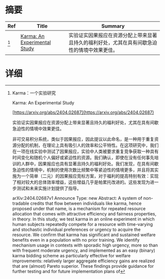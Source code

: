 # 摘要

| Ref | Title | Summary |
| --- | --- | --- |
| [^1] | [Karma: An Experimental Study](https://arxiv.org/abs/2404.02687) | 实验证实因果报应在资源分配上带来显著且持久的福利好处，尤其在具有间歇急迫性的情境中效果更佳。 |

# 详细

[^1]: Karma：一个实验研究

    Karma: An Experimental Study

    [https://arxiv.org/abs/2404.02687](https://arxiv.org/abs/2404.02687)

    实验证实因果报应在资源分配上带来显著且持久的福利好处，尤其在具有间歇急迫性的情境中效果更佳。

    

    非可交易积分系统，类似于因果报应，因此提议以此命名，是一种用于重复资源分配的机制，在理论上具有吸引人的效率和公平特性。在这项研究中，我们在一项在线实验中测试了因果报应，实验中人类被要求重复竞争获取一种具有时间变化和随机个人偏好或紧迫性的资源。我们确认，即使在没有任何事先培训的人群中，因果报应也具有显著且持久的福利好处。我们发现，在具有间歇急迫性的情境中，机制的使用次数比频繁中等紧迫性的情境更多，并且将其实施为一个简单（二元）的因果报应竞标方案，对于福利的提高特别有效：实现了相对较大的总体效率增益，这些增益几乎是帕累托改进的。这些发现为进一步测试和未来实施计划提供了指导。

    arXiv:2404.02687v1 Announce Type: new  Abstract: A system of non-tradable credits that flow between individuals like karma, hence proposed under that name, is a mechanism for repeated resource allocation that comes with attractive efficiency and fairness properties, in theory. In this study, we test karma in an online experiment in which human subjects repeatedly compete for a resource with time-varying and stochastic individual preferences or urgency to acquire the resource. We confirm that karma has significant and sustained welfare benefits even in a population with no prior training. We identify mechanism usage in contexts with sporadic high urgency, more so than with frequent moderate urgency, and implemented as an easy (binary) karma bidding scheme as particularly effective for welfare improvements: relatively larger aggregate efficiency gains are realized that are (almost) Pareto superior. These findings provide guidance for further testing and for future implementation plans of
    

